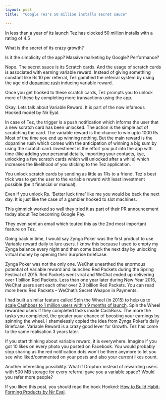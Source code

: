 ```yaml
---
layout: post
title:  "Google Tez's 50 million installs secret sauce"

---
```


In less than a year of its launch Tez has clocked 50 million installs with a rating of 4.5

What is the secret of its crazy growth?

Is it the simplicity of the app? Massive marketing by Google? Performance?

Nope. The secret sauce is its Scratch cards. And the usage of scratch cards is associated with earning variable reward. Instead of giving something constant like Rs.10 per referral, Tez gamified the referral system by using the age old [dopamine rush](http://www.consultantsmind.com/2014/12/22/happiness-chemicals/) inducing variable reward.

Once you get hooked to these scratch cards, Tez prompts you to unlock more of these by completing more transactions using the app.

Okay. Lets talk about Variable Reward. It is part of the now infamous Hooked model by Nir Eyal.

In case of Tez, the trigger is a push notification which informs the user that a new scratch card has been unlocked. The action is the simple act of scratching the card. The variable reward is the chance to win upto 1000 Rs. Most of the time you end up winning nothing. But the main reward is the dopamine rush which comes with the anticipation of winning a big sum by using the scratch card. Investment is the effort you put into the app with time (like adding your personal details, importing your contacts, kyc, unlocking a few scratch cards which will unlocked after a while) which increases the likelihood of you sticking to the Tez application.

You unlock scratch cards by sending as little as 1Rs to a friend. Tez's best trick was to get the user to the variable reward with least investment possible (be it financial or manual).


Even if you unlock Rs. 'Better luck time' like me you would be back the next day. It is just like the case of a gambler hooked to slot machines.

This gimmick worked so well they tried it as part of their PR announcement today about Tez becoming Google Pay.

They even sent an email which touted this as the 2nd most important feature on Tez.

Going back in time, I would say Zynga Poker was the first product to use Variable reward daily to lure users. I know this because I used to empty my Zynga balance every night and then come back the next day by unlocking virtual money by opening their Surprise briefcase.

Zynga Poker was not the only one. WeChat unearthed the enormous potential of Variable reward and launched Red Packets during the Spring Festival of 2015. Red Packets went viral and WeChat ended up delivering over 1 billion Red Packets. Less than one year later during New Year 2016, WeChat users sent each other over 2.3 billion Red Packets. You can read more here: Red Packets – WeChat’s Secret Weapon in Payments.

I had built a similar feature called Spin the Wheel (in 2015) to help us to [scale Cashboss to 1 million users within 9 months of launch](https://www.linkedin.com/pulse/how-we-scaled-cashboss-500k-downloads-5-months-manas-j-saloi/). Spin the Wheel rewarded users if they completed tasks inside CashBoss. The more the tasks you completed, the greater your chance of boosting your earnings by spinning the wheel. I shamelessly copied the idea from Zynga Poker's daily Briefcase. Variable Reward is a crazy good lever for Growth. Tez has come to the same realisation 3 years later.

If you start thinking about variable reward, it is everywhere. Imagine if you got 10 likes on every photo you posted on Facebook. You would probably stop sharing as the red notification dots won't be there anymore to let you see who liked/commented on your posts and also your current likes count.

Another interesting possibility. What if Dropbox instead of rewarding users with 500 MB storage for every referral gave you a variable space? Would you refer more people?

If you liked this post, you should read the book Hooked: [How to Build Habit-Forming Products by Nir Eyal](https://www.goodreads.com/book/show/22668729-hooked).
